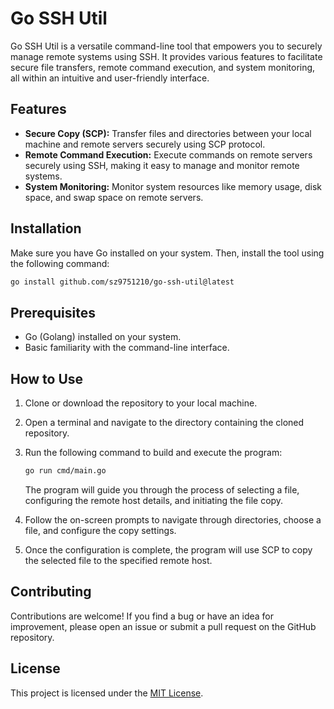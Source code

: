 # Go SSH Util

Go SSH Util is a versatile command-line tool that empowers you to securely manage remote systems using SSH. It provides various features to facilitate secure file transfers, remote command execution, and system monitoring, all within an intuitive and user-friendly interface.

## Features

- **Secure Copy (SCP):** Transfer files and directories between your local machine and remote servers securely using SCP protocol.
- **Remote Command Execution:** Execute commands on remote servers securely using SSH, making it easy to manage and monitor remote systems.
- **System Monitoring:** Monitor system resources like memory usage, disk space, and swap space on remote servers.

## Installation

Make sure you have Go installed on your system. Then, install the tool using the following command:

```sh
go install github.com/sz9751210/go-ssh-util@latest
```

## Prerequisites

- Go (Golang) installed on your system.
- Basic familiarity with the command-line interface.

## How to Use

1. Clone or download the repository to your local machine.

2. Open a terminal and navigate to the directory containing the cloned repository.

3. Run the following command to build and execute the program:
   
   ```bash
   go run cmd/main.go
   ```
    The program will guide you through the process of selecting a file, configuring the remote host details, and initiating the file copy.

4. Follow the on-screen prompts to navigate through directories, choose a file, and configure the copy settings.

5. Once the configuration is complete, the program will use SCP to copy the selected file to the specified remote host.

## Contributing
Contributions are welcome! If you find a bug or have an idea for improvement, please open an issue or submit a pull request on the GitHub repository.

## License
This project is licensed under the [MIT License](LICENSE).